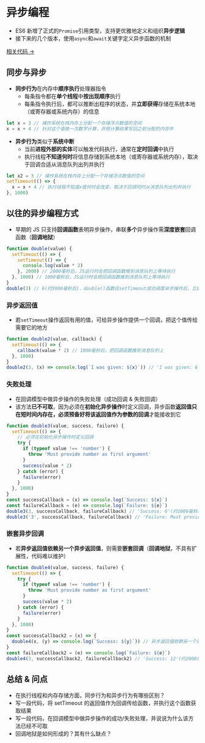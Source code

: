 # 异步编程

- ES6 新增了正式的`Promise`引用类型，支持更优雅地定义和组织**异步逻辑**
- 接下来的几个版本，使用`async`和`await`关键字定义异步函数的机制

<a href="https://github.com/simon9124/my_demos/blob/master/javascript%E9%AB%98%E7%BA%A7%E7%A8%8B%E5%BA%8F%E8%AE%BE%E8%AE%A1%EF%BC%88%E7%AC%AC%E5%9B%9B%E7%89%88%EF%BC%89/%E7%AC%AC11%E7%AB%A0%20%E6%9C%9F%E7%BA%A6%E4%B8%8E%E5%BC%82%E6%AD%A5%E5%87%BD%E6%95%B0/11.1.%E5%BC%82%E6%AD%A5%E7%BC%96%E7%A8%8B.js" target="_blank">相关代码 →</a>

## 同步与异步

- **同步行为**在内存中**顺序执行**处理器指令
  - 每条指令都在**单个线程**中**按出现顺序**执行
  - 每条指令执行后，都可以推断出程序的状态，并**立即获得**存储在系统本地（或寄存器或系统内存）的信息

```js
let x = 3 // 操作系统在栈内存上分配一个存储浮点数值的空间
x = x + 4 // 针对这个值做一次数学计算，并把计算结果写回之前分配的内存中
```

- **异步行为**类似于**系统中断**
  - 当前**进程外部的实体**可以触发代码执行，通常在**定时回调**中执行
  - 执行线程**不知道何时**将信息存储到系统本地（或寄存器或系统内存），取决于回调合适从消息队列出列并执行

```js
let x2 = 3 // 操作系统在栈内存上分配一个存储浮点数值的空间
setTimeout(() => {
  x = x + 4 // 执行线程不知道x值何时会改变，取决于回调何时从消息队列出列并执行
}, 1000)
```

## 以往的异步编程方式

- 早期的 JS 只支持**回调函数**表明异步操作，串联**多个**异步操作需**深度嵌套**回调函数（**回调地狱**）

```js
function double(value) {
  setTimeout(() => {
    setTimeout(() => {
      console.log(value * 2)
    }, 2000) // 2000毫秒后，JS运行时会把回调函数推到消息队列上等待执行
  }, 1000) // 1000毫秒后，JS运行时会把回调函数推到消息队列上等待执行
}
double(3) // 6(约3000毫秒后)，double()函数在setTimeout成功调度异步操作后，立即退出
```

### 异步返回值

- 若`setTimeout`操作返回有用的值，可给异步操作提供一个回调，把这个值传给需要它的地方

```js
function double2(value, callback) {
  setTimeout(() => {
    callback(value * 2) // 1000毫秒后，把回调函数推到消息队列上
  }, 1000)
}
double2(3, (x) => console.log(`I was given: ${x}`)) // 'I was given: 6'(约1000毫秒后)
```

### 失败处理

- 在回调模型中做异步操作的失败处理（成功回调 & 失败回调）
- 该方法**已不可取**，因为必须在**初始化异步操作**时定义回调，异步函数**返回值只在短时间内存在，必须预备好将该返回值作为参数的回调**才能接收到它

```js
function double3(value, success, failure) {
  setTimeout(() => {
    // 必须在初始化异步操作时定义回调
    try {
      if (typeof value !== 'number') {
        throw 'Must provide number as first argument'
      }
      success(value * 2)
    } catch (error) {
      failure(error)
    }
  }, 1000)
}
const successCallback = (x) => console.log(`Success: ${x}`)
const failureCallback = (e) => console.log(`Failure: ${e}`)
double3(3, successCallback, failureCallback) // 'Success: 6'(约1000毫秒后)
double3('3', successCallback, failureCallback) // 'Failure: Must provide number as first argument'(约1000毫秒后)
```

### 嵌套异步回调

- 若**异步返回值依赖另一个异步返回值**，则需要**嵌套回调**（**回调地狱**，不具有扩展性，代码难以维护）

```js
function double4(value, success, failure) {
  setTimeout(() => {
    try {
      if (typeof value !== 'number') {
        throw 'Must provide number as first argument'
      }
      success(value * 2)
    } catch (error) {
      failure(error)
    }
  }, 1000)
}
const successCallback2 = (x) => {
  double4(x, (y) => console.log(`Success: ${y}`)) // 异步返回值依赖另一个异步返回值，嵌套回调产生“回调地狱”
}
const failureCallback2 = (e) => console.log(`Failure: ${e}`)
double4(3, successCallback2, failureCallback2) // 'Success: 12'(约2000毫秒后)
```

## 总结 & 问点

- 在执行线程和内存存储方面，同步行为和异步行为有哪些区别？
- 写一段代码，将 setTimeout 的返回值作为回调传给函数，并执行这个函数获取结果
- 写一段代码，在回调模型中做异步操作的成功/失败处理，并说说为什么该方法已经不可取
- 回调地狱是如何形成的？其有什么缺点？
